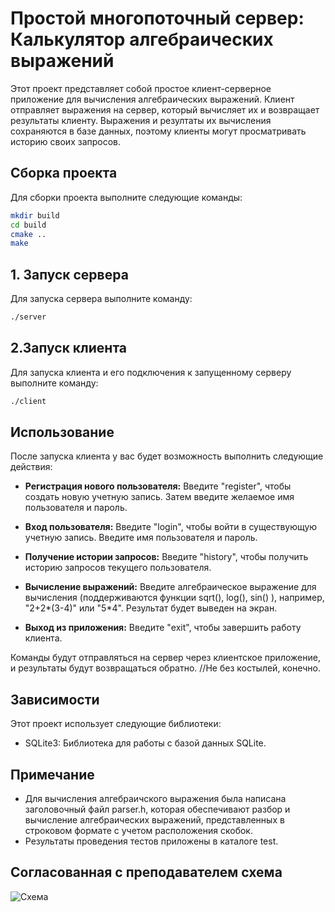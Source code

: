 # Простой многопоточный сервер: Калькулятор алгебраических выражений

Этот проект представляет собой простое клиент-серверное приложение для вычисления алгебраических выражений. Клиент отправляет выражения на сервер, который вычисляет их и возвращает результаты клиенту. Выражения и резултаты их вычисления сохраняются в базе данных, поэтому клиенты могут просматривать историю своих запросов.

## Сборка проекта

Для сборки проекта выполните следующие команды:

```bash
mkdir build
cd build
cmake ..
make
```

## 1. Запуск сервера

Для запуска сервера выполните команду:

```bash
./server
```

## 2.Запуск клиента

Для запуска клиента и его подключения к запущенному серверу выполните команду:

```bash
./client
```

## Использование

После запуска клиента у вас будет возможность выполнить следующие действия:

- **Регистрация нового пользователя:** Введите "register", чтобы создать новую учетную запись. Затем введите желаемое имя пользователя и пароль.

- **Вход пользователя:** Введите "login", чтобы войти в существующую учетную запись. Введите имя пользователя и пароль.

- **Получение истории запросов:** Введите "history", чтобы получить историю запросов текущего пользователя.

- **Вычисление выражений:** Введите алгебраическое выражение для вычисления (поддерживаются функции sqrt(), log(), sin() ), например, "2+2*(3-4)" или "5*4". Результат будет выведен на экран.

- **Выход из приложения:** Введите "exit", чтобы завершить работу клиента.

Команды будут отправляться на сервер через клиентское приложение, и результаты будут возвращаться обратно. 
//Не без костылей, конечно. 

## Зависимости

Этот проект использует следующие библиотеки:

- SQLite3: Библиотека для работы с базой данных SQLite.

## Примечание

- Для вычисления алгебраичского выражения была написана заголовочный файл parser.h, которая обеспечивают разбор и вычисление алгебраических выражений, представленных в строковом формате с учетом расположения скобок.
- Результаты проведения тестов приложены в каталоге test.

## Согласованная с преподавателем схема

![Схема](https://github.com/grishinak/lab5_GrishinaK_23B18/assets/147039836/57eea22f-be52-4221-a1f9-c7ff04c9bda2)

